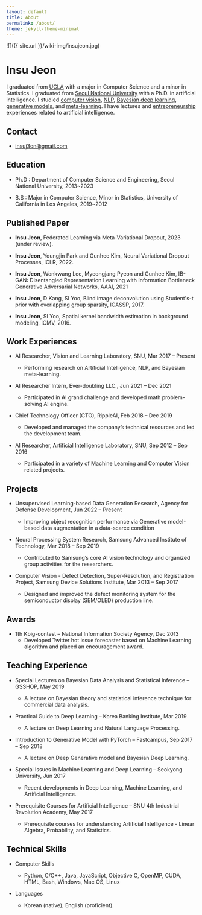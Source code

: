 ```yaml
---
layout: default
title: About
permalink: /about/
theme: jekyll-theme-minimal
---
```


![]({{ site.url }}/wiki-img/insujeon.jpg)

# Insu Jeon


I graduated from [UCLA](https://samueli.ucla.edu/) with a major in Computer Science and a minor in Statistics.
I graduated from [Seoul National University](https://vision.snu.ac.kr/) with a Ph.D. in artificial intelligence.
I studied [computer vision](https://en.wikipedia.org/wiki/Computer_vision), [NLP](https://en.wikipedia.org/wiki/Natural_language_processing), [Bayesian deep learning](https://en.wikipedia.org/wiki/Bayesian_network), [generative models](https://en.wikipedia.org/wiki/Generative_model), and [meta-learning](https://en.wikipedia.org/wiki/Meta-learning).
I have lectures and [entrepreneurship](https://rippleai.co/en/) experiences related to artificial intelligence.



## Contact

* insuj3on@gmail.com

## Education

* Ph.D : Department of Computer Science and Engineering, Seoul National University, 2013~2023

* B.S : Major in Computer Science, Minor in Statistics, University of California in Los Angeles, 2019~2012

## Published Paper

* **Insu Jeon**, Federated Learning via Meta-Variational Dropout, 2023 (under review).

* **Insu Jeon**, Youngjin Park and Gunhee Kim, Neural Variational Dropout Processes, ICLR, 2022.

* **Insu Jeon**, Wonkwang Lee, Myeongjang Pyeon and Gunhee Kim, IB-GAN: Disentangled Representation Learning with Information Bottleneck Generative Adversarial Networks, AAAI, 2021

* **Insu Jeon**, D Kang, SI Yoo, Blind image deconvolution using Student's-t prior with overlapping group sparsity, ICASSP, 2017.

* **Insu Jeon**, SI Yoo, Spatial kernel bandwidth estimation in background modeling, ICMV, 2016.


## Work Experiences 

* AI Researcher, Vision and Learning Laboratory, SNU, Mar 2017 – Present
    * Performing research on Artificial Intelligence, NLP, and Bayesian meta-learning.

* AI Researcher Intern, Ever-doubling LLC., Jun 2021 – Dec 2021
    * Participated in AI grand challenge and developed math problem-solving AI engine.

* Chief Technology Officer (CTO), RippleAI, Feb 2018 – Dec 2019
    * Developed and managed the company’s technical resources and led the development team.

* AI Researcher, Artificial Intelligence Laboratory, SNU, Sep 2012 – Sep 2016
    * Participated in a variety of Machine Learning and Computer Vision related projects.


## Projects
* Unsupervised Learning-based Data Generation Research, Agency for Defense Development, Jun 2022 – Present
    * Improving object recognition performance via Generative model-based data augmentation in a data-scarce condition

* Neural Processing System Research, Samsung Advanced Institute of Technology, Mar 2018 – Sep 2019
    * Contributed to Samsung’s core AI vision technology and organized group activities for the researchers.

* Computer Vision - Defect Detection, Super-Resolution, and Registration Project, Samsung Device Solutions Institute, Mar 2013 – Sep 2017
    * Designed and improved the defect monitoring system for the semiconductor display (SEM/OLED) production line.


## Awards 
* 1th Kbig-contest – National Information Society Agency, Dec 2013
    * Developed Twitter hot issue forecaster based on Machine Learning algorithm and placed an encouragement award.

## Teaching Experience
* Special Lectures on Bayesian Data Analysis and Statistical Inference – GSSHOP, May 2019
    * A lecture on Bayesian theory and statistical inference technique for commercial data analysis.

* Practical Guide to Deep Learning – Korea Banking Institute, Mar 2019
    * A lecture on Deep Learning and Natural Language Processing.

* Introduction to Generative Model with PyTorch – Fastcampus, Sep 2017 – Sep 2018
    * A lecture on Deep Generative model and Bayesian Deep Learning.

* Special Issues in Machine Learning and Deep Learning – Seokyong University, Jun 2017
    * Recent developments in Deep Learning, Machine Learning, and Artificial Intelligence.

* Prerequisite Courses for Artificial Intelligence – SNU 4th Industrial Revolution Academy, May 2017
    * Prerequisite courses for understanding Artificial Intelligence - Linear Algebra, Probability, and Statistics.

## Technical Skills
* Computer Skills
    * Python, C/C++, Java, JavaScript, Objective C, OpenMP, CUDA, HTML, Bash, Windows, Mac OS, Linux

* Languages
    * Korean (native), English (proficient).


<!-- This is the base Jekyll theme. You can find out more info about customizing your Jekyll theme, as well as basic Jekyll usage documentation at [jekyllrb.com](https://jekyllrb.com/)

You can find the source code for Minima at GitHub:
[jekyll][jekyll-organization] /
[minima](https://github.com/jekyll/minima)

You can find the source code for Jekyll at GitHub:
[jekyll][jekyll-organization] /
[jekyll](https://github.com/jekyll/jekyll)


[jekyll-organization]: https://github.com/jekyll -->
